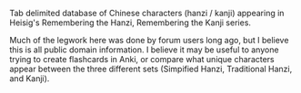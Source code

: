 Tab delimited database of Chinese characters (hanzi / kanji) appearing in Heisig's Remembering the Hanzi, Remembering the Kanji series.

Much of the legwork here was done by forum users long ago, but I believe this is all public domain information. I believe it may be useful to anyone trying to create flashcards in Anki, or compare
what unique characters appear between the three different sets (Simpified Hanzi, Traditional Hanzi, and Kanji).
